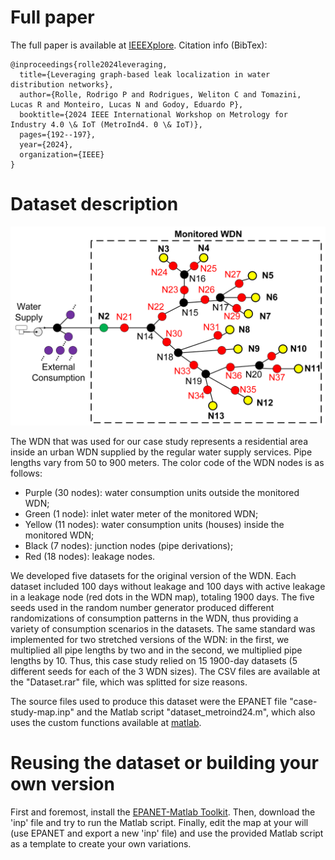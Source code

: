 # Full paper 
The full paper is available at [IEEEXplore](https://ieeexplore.ieee.org/abstract/document/10584129/).
Citation info (BibTex):

<pre><code>@inproceedings{rolle2024leveraging,
  title={Leveraging graph-based leak localization in water distribution networks},
  author={Rolle, Rodrigo P and Rodrigues, Weliton C and Tomazini, Lucas R and Monteiro, Lucas N and Godoy, Eduardo P},
  booktitle={2024 IEEE International Workshop on Metrology for Industry 4.0 \& IoT (MetroInd4. 0 \& IoT)},
  pages={192--197},
  year={2024},
  organization={IEEE}
}
</code></pre>

# Dataset description

<img src="./map-case-study.png" alt="WDN Topology" width="600"/>

The  WDN  that was used for our case study represents a residential area inside an urban WDN supplied by the regular water supply services. Pipe lengths vary from 50 to 900 meters. The color code of the WDN nodes is as follows:
- Purple (30 nodes): water consumption units outside the monitored WDN;
- Green (1 node): inlet water meter of the monitored WDN;
- Yellow (11 nodes): water consumption units (houses) inside the monitored WDN;
- Black (7 nodes): junction nodes (pipe derivations);
- Red (18 nodes): leakage nodes.

We developed five datasets for the original version of the WDN. Each dataset included 100 days without leakage and 100 days with active leakage in a leakage node (red dots in the WDN map), totaling 1900 days. The five seeds used in the random number generator produced different randomizations of consumption patterns in the WDN, thus providing a variety of consumption scenarios in the datasets. The same standard was implemented for two stretched versions of the WDN: in the first, we multiplied all pipe lengths by two and in the second, we multiplied pipe lengths by 10. Thus, this case study relied on 15 1900-day datasets (5 different seeds for each of the 3 WDN sizes). The CSV files are available at the "Dataset.rar" file, which was splitted for size reasons.

The source files used to produce this dataset were the EPANET file "case-study-map.inp" and the Matlab script "dataset_metroind24.m", which also uses the custom functions available at [matlab](https://github.com/gasiepgodoy/WDN-Models-and-Data-Sets/tree/02ed1df57c0dbafa6b11efec9c4929e7cbcaa202/matlab).

# Reusing the dataset or building your own version

First and foremost, install the [EPANET-Matlab Toolkit](https://github.com/OpenWaterAnalytics/EPANET-Matlab-Toolkit). Then, download the 'inp' file and try to run the Matlab script. Finally, edit the map at your will (use EPANET and export a new 'inp' file) and use the provided Matlab script as a template to create your own variations. 




